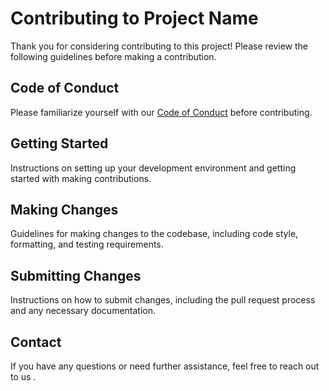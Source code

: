 # Contributing to Project Name

Thank you for considering contributing to this project! Please review the following guidelines before making a contribution.

## Code of Conduct

Please familiarize yourself with our [Code of Conduct](CODE_OF_CONDUCT.md) before contributing.

## Getting Started

Instructions on setting up your development environment and getting started with making contributions.

## Making Changes

Guidelines for making changes to the codebase, including code style, formatting, and testing requirements.

## Submitting Changes

Instructions on how to submit changes, including the pull request process and any necessary documentation.

## Contact

If you have any questions or need further assistance, feel free to reach out to us .
